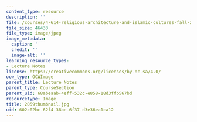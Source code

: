 ```yaml
---
content_type: resource
description: ''
file: /courses/4-614-religious-architecture-and-islamic-cultures-fall-2002/602c02bc62f438be6f37d3e36ea1ca12_2059thumbnail.jpg
file_size: 46433
file_type: image/jpeg
image_metadata:
  caption: ''
  credit: ''
  image-alt: ''
learning_resource_types:
- Lecture Notes
license: https://creativecommons.org/licenses/by-nc-sa/4.0/
ocw_type: OCWImage
parent_title: Lecture Notes
parent_type: CourseSection
parent_uid: 68abeaab-4eff-532c-e858-18d3ffb567bd
resourcetype: Image
title: 2059thumbnail.jpg
uid: 602c02bc-62f4-38be-6f37-d3e36ea1ca12
---
```

